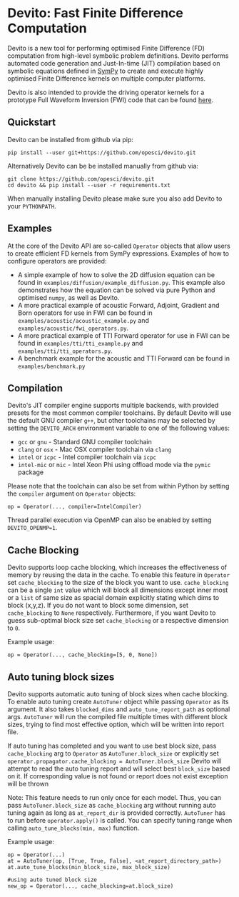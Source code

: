 # Devito: Fast Finite Difference Computation

Devito is a new tool for performing optimised Finite Difference (FD)
computation from high-level symbolic problem definitions. Devito
performs automated code generation and Just-In-time (JIT) compilation
based on symbolic equations defined in
[SymPy](http://www.sympy.org/en/index.html) to create and execute
highly optimised Finite Difference kernels on multiple computer
platforms.

Devito is also intended to provide the driving operator kernels for a
prototype Full Waveform Inversion (FWI) code that can be found
[here](https://github.com/opesci/inversion).

## Quickstart

Devito can be installed from github via pip:
```
pip install --user git+https://github.com/opesci/devito.git
```

Alternatively Devito can be be installed manually from github via:
```
git clone https://github.com/opesci/devito.git
cd devito && pip install --user -r requirements.txt
```
When manually installing Devito please make sure you also add Devito
to your `PYTHONPATH`.

## Examples

At the core of the Devito API are so-called `Operator` objects that
allow users to create efficient FD kernels from SymPy expressions.
Examples of how to configure operators are provided:

* A simple example of how to solve the 2D diffusion equation can be
  found in `examples/diffusion/example_diffusion.py`. This example
  also demonstrates how the equation can be solved via pure Python and
  optimised `numpy`, as well as Devito.
* A more practical example of acoustic Forward, Adjoint, Gradient and Born
  operators for use in FWI can be found in
  `examples/acoustic/acoustic_example.py` and `examples/acoustic/fwi_operators.py`.
* A more practical example of TTI Forward
  operator for use in FWI can be found in
  `examples/tti/tti_example.py` and `examples/tti/tti_operators.py`.
* A benchmark example for the acoustic and TTI Forward can be found in
  `examples/benchmark.py`

## Compilation

Devito's JIT compiler engine supports multiple backends, with provided
presets for the most common compiler toolchains. By default Devito
will use the default GNU compiler `g++`, but other toolchains may be
selected by setting the `DEVITO_ARCH` environment variable to one of
the following values:
 * `gcc` or `gnu` - Standard GNU compiler toolchain
 * `clang` or `osx` - Mac OSX compiler toolchain via `clang`
 * `intel` or `icpc` - Intel compiler toolchain via `icpc`
 * `intel-mic` or `mic` - Intel Xeon Phi using offload mode via the
   `pymic` package

Please note that the toolchain can also be set from within Python
by setting the `compiler` argument on `Operator` objects:
```
op = Operator(..., compiler=IntelCompiler)
```

Thread parallel execution via OpenMP can also be enabled by setting
`DEVITO_OPENMP=1`.

## Cache Blocking

Devito supports loop cache blocking, which increases the effectiveness
of memory by reusing the data in the cache. To enable this feature
in `Operator` set `cache_blocking` to the size of the block you want to use.
`cache_blocking` can be a single `int` value which will block all dimensions
except inner most or a `list` of same size as spacial domain explicitly
stating which dims to block (x,y,z). If you do not want to block some
dimension, set `cache_blocking` to `None` respectively. Furthermore, if
you want Devito to guess sub-optimal block size set `cache_blocking` or
a respective dimension to `0`.

Example usage:
```
op = Operator(..., cache_blocking=[5, 0, None])
```
 
## Auto tuning block sizes

Devito supports automatic auto tuning of block sizes when cache blocking.
To enable auto tuning create `AutoTuner` object while passing `Operator` as its 
argument. It also takes `blocked_dims` and `auto_tune_report_path` as optional args.
`AutoTuner` will run the compiled file multiple times with different block sizes,
trying to find most effective option, which will be written into report file.

If auto tuning has completed and you want to use best block size, pass
`cache_blocking` arg to `Operator` as `AutoTuner.block_size`
or explicitly set `operator.propagator.cache_blocking = AutoTuner.block_size`
Devito will attempt to read the auto tuning report and will select best 
`block_size` based on it. If corresponding value is not found or report does
not exist exception will be thrown

Note: 
 This feature needs to run only once for each model. Thus, you can pass 
 `AutoTuner.block_size` as `cache_blocking` arg without running auto tuning
  again as long as `at_report_dir` is provided correctly.
 `AutoTuner` has to run before `operator.apply()` is called.
 You can specify tuning range when calling `auto_tune_blocks(min, max)`
 function.

Example usage:
```
op = Operator(...)
at = AutoTuner(op, [True, True, False], <at_report_directory_path>)
at.auto_tune_blocks(min_block_size, max_block_size)

#using auto tuned block size
new_op = Operator(..., cache_blocking=at.block_size)
```
